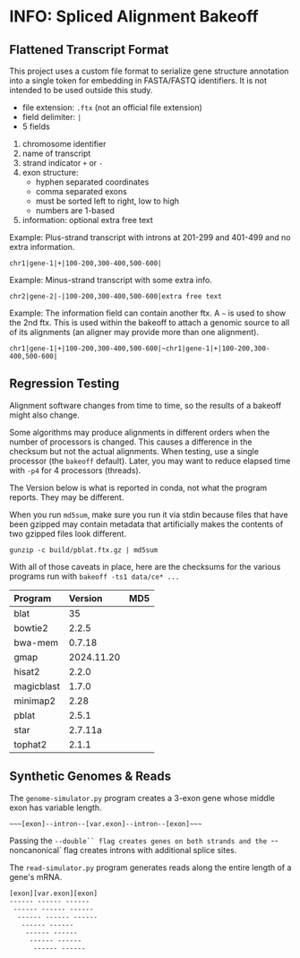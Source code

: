 INFO: Spliced Alignment Bakeoff
===============================

## Flattened Transcript Format ##

This project uses a custom file format to serialize gene structure annotation
into a single token for embedding in FASTA/FASTQ identifiers. It is not
intended to be used outside this study.

- file extension: `.ftx` (not an official file extension)
- field delimiter: `|`
- 5 fields

1. chromosome identifier
2. name of transcript
3. strand indicator `+` or `-`
4. exon structure:
	- hyphen separated coordinates
	- comma separated exons
	- must be sorted left to right, low to high
	- numbers are 1-based
5. information: optional extra free text

Example: Plus-strand transcript with introns at 201-299 and 401-499 and no
extra information.

```
chr1|gene-1|+|100-200,300-400,500-600|
```

Example: Minus-strand transcript with some extra info.

```
chr2|gene-2|-|100-200,300-400,500-600|extra free text
```

Example: The information field can contain another ftx. A `~` is used to show
the 2nd ftx. This is used within the bakeoff to attach a genomic source to all
of its alignments (an aligner may provide more than one alignment).

```
chr1|gene-1|+|100-200,300-400,500-600|~chr1|gene-1|+|100-200,300-400,500-600|
```

## Regression Testing ##

Alignment software changes from time to time, so the results of a bakeoff might
also change.

Some algorithms may produce alignments in different orders when the number of
processors is changed. This causes a difference in the checksum but not the
actual alignments. When testing, use a single processor (the `bakeoff`
default). Later, you may want to reduce elapsed time with `-p4` for 4
processors (threads).

The Version below is what is reported in conda, not what the program reports.
They may be different.

When you run `md5sum`, make sure you run it via stdin because files that have
been gzipped may contain metadata that artificially makes the contents of two
gzipped files look different.

```
gunzip -c build/pblat.ftx.gz | md5sum
```

With all of those caveats in place, here are the checksums for the various
programs run with `bakeoff -ts1 data/ce* ...`

| Program    | Version    | MD5
|:-----------|:-----------|:--------------------------------
| blat       | 35         |
| bowtie2    | 2.2.5      |
| bwa-mem    | 0.7.18     |
| gmap       | 2024.11.20 |
| hisat2     | 2.2.0      |
| magicblast | 1.7.0      |
| minimap2   | 2.28       |
| pblat      | 2.5.1      |
| star       | 2.7.11a    |
| tophat2    | 2.1.1      |


## Synthetic Genomes & Reads ##

The `genome-simulator.py` program creates a 3-exon gene whose middle exon has
variable length.

```
~~~[exon]--intron--[var.exon]--intron--[exon]~~~
```

Passing the `--double`` flag creates genes on both strands and the
`--noncanonical` flag creates introns with additional splice sites.

The `read-simulator.py` program generates reads along the entire length of a
gene's mRNA.

```
[exon][var.exon][exon]
------ ------ ------
 ------ ------ ------
  ------ ------ ------
   ------ ------
    ------ ------
     ------ ------
      ------ ------
```
